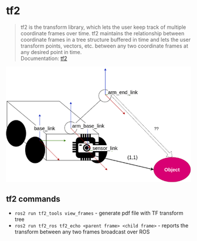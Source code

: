 # tf2
> tf2 is the transform library, which lets the user keep track of multiple coordinate frames over time. tf2 maintains the
> relationship between coordinate frames in a tree structure buffered in time and lets the user transform points, vectors, 
> etc. between any two coordinate frames at any desired point in time.  
> Documentation: [tf2](https://docs.ros.org/en/iron/Concepts/Intermediate/About-Tf2.html?highlight=tf2)

![tf2](images/AMR_tf2.png)

## tf2 commands 

- `ros2 run tf2_tools view_frames` - generate pdf file with TF transform tree
- `ros2 run tf2_ros tf2_echo <parent frame> <child frame>` - reports the transform between any two frames broadcast over ROS